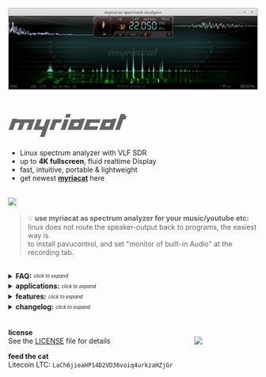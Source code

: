 ![myriacat application screenshot](https://raw.githubusercontent.com/myriacat/myriacat/main/resources/screen21.png)
<br>
<br>

## ![myriacat](https://raw.githubusercontent.com/myriacat/myriacat/main/resources/namesign.png)
- Linux spectrum analyzer with VLF SDR
- up to **4K fullscreen**, fluid realtime Display
- fast, intuitive, portable & lightweight<br>
- get newest **[myriacat](https://github.com/myriacat/myriacat/releases/download/v1.2/myriacat_1.2.tar.gz)** here<br>

<br>
<img src="../main/resources/block_diagram.png" width="560" />
<br>

> 💡 **use myriacat as spectrum analyzer for your music/youtube etc:**<br>
> linux does not route the speaker-output back to programs, the easiest way is<br>
> to install pavucontrol, and set "monitor of built-in Audio" at the recording tab.<br>

<br>
<details>
<summary><b>FAQ:</b> <sub><sup><i>click to expand</i></sup></sub></summary>
  
- **minimum requirements:**<br>
Linux 64bit with Alsa Soundsystem, X11 and OpenGL (Mint, Ubuntu, Debian, Manjaro, .. )<br>
for extended analysis outside the HiFi range, a 24bit/192kHz adapter is recommended.<br>

- **configuration:**<br>
on exit, `myriaconf.txt` with editable input devices is created.<br>
available devices can be listed with `arecord -l`<br>
only 24bit HW can be addressed directly, others will be only available under "default"<br>

- **antenna for DX?**<br>
the common Realtek ALC887 (24bit/192Sps) audio Codec allows<br>
source impedances up to 40KOhm on the ADC (mic input).<br>
a cable to a metal Doorframe or Radiator is sufficient to see<br>
50KW Time signal stations 500 miles away.<br>
preamplifiers and tuned Antennas are recommended for weak Signals.<br><br>
16bit USB Audio Dongles often need much lower impendance sources,<br>
its not possible to receive weak Signals without LF preamplifiers.<br>

- **change color of the spectrum**<br>
via colorcode in myriaconf.txt, or direct with <kbd>1</kbd>,<kbd>2</kbd>,<kbd>3</kbd> and <kbd>q</kbd>,<kbd>w</kbd>,<kbd>e</kbd><br>

- **playback of a 192ksps audiofile is cutoff at 22kHz**<br>
some distributions are capped at 22kHz audio for playback.<br>
for audiophiles, specific HiFi/ HiEnd tests or other interests, those settings can be changed.<br>
this is for Mint/Ubuntu with Pulseaudio. other distros might work different.<br>
do this on your own risk! - audio hardware is usually only designed for 20Hz - 20kHz.<br>
it is not advised to use this configuration permanently.<br><br>
`cat /proc/asound/card0/pcm0p/sub0/hw_params` usually shows "rate 44100"<br>
`nano /etc/pulse/daemon.conf` remove the ";" in front of "; default-sample-rate = 192000"<br>
`pulseaudio -k && sudo alsa force-reload` to restart the driver and sound subsystem<br>
`cat /proc/asound/card0/pcm0p/sub0/hw_params` will show "rate 192000" now<br><br>
play software generated **[96kHz_sine.wav](https://raw.githubusercontent.com/myriacat/myriacat/main/resources/96kHz_sine.wav)** (192kSps, 0 - 96kHz sweep, 16bit, 10 seconds, low volume)<br>
set myriacat to linear mode (music button off), 192k, L+R, and realtime.<br>
best viewed with initial window-size (1024 pixel) and 2*zoom factor (2048 FFT size).<br><br>
its generally not useful to use this settings.<br>
myriacat talks directly to the low level alsa hardware interface and can use<br>
192kSps from the HW input anytime, regardless of pulseaudio-configurations.<br><br>
</details>


<details>
<summary><b>applications:</b> <sub><sup><i>click to expand</i></sup></sub></summary>

- **logarithmic audio view:**<br>
essential precision tool for recording, mixing and mastering<br>
real time monitoring for video streaming, live events and recording Studios<br>
audio FX visualizer for DJ's and Professional Audio Engineering<br>
visual feedback for vocalists and content creators<br>
evaluate harmonics, frequency response curves, acoustic characteristics measurements<br>
instrument tuning, note training, vocal aid<br>
lossy compression quality analysis<br>
whale and marine sound visualization<br>

- **linear view:**<br>
pixelexact linear visualization of analog signals for scientific research<br>
ham radio, panadapter, ripple control, DCF77, smartmeter<br>
naval/submarine communications, alpha navigation, aviation beacons<br>
wideband and narrowband sonogram, passive sonar, signal hunting<br>
radio astronomy, SID monitor, lightning detector, whistlers, spherics<br>
seismic logging, schumann resonances<br>
forensic analysis, pattern detection<br>
bioresonance feedback<br>

- **upper sideband demodulator:**<br>
downconvert and listen to selected bandwidths from 270 millihertz to full 96kHz<br>
LF continuous wave and communications receiver<br>
VLF SDR, Grimeton Radio SAQ receiver<br>
ultrasonic, infrasound, sonar and sonography converter<br>
bat detector<br>

- **oscilloscope**<br>
check for signal integrity and continuity<br>
catch clipping, offset and distortions<br>

- **vectorscope, goniometer**<br>
polar view of stereo image width and position<br>

- **phase correlation meter**<br>
mono compatibility of the stereo signal<br>

- **cepstrum:**<br>
inspection of motors and gearboxes,<br>
acoustic signature vessel identification,<br>
DEMON (Detection of Envelope Modulation on Noise),<br>
speaker detection<br><br>
</details>


<details>
<summary><b>features:</b> <sub><sup><i>click to expand</i></sup></sub></summary><br>

- designed and written in C, with low level ALSA and OpenGL access
- multithreaded in-house DSP kernel, without external libraries
- complex Fourier Transformation, DIT, inplace, radix2, based on Cooley Tukey
- FFT window size from 1024 to 262144 samples
- samplerate from 275sps to 192kSps, 24bit 
- powerspectrum resolution up to 1 millihertz
- demodulator bandwidth from sub 1Hz to full bandwidth
- window size from 256*160 pixels to 4K fullscreen
- waterfall logging up to >100 years with scroll time display
- measuring ruler & harmonic series markers
- overlap-add FFT convolution filter for sideband demodulator
- vertical flank steepness (brickwall) filter without phaseshift
- A-weighting filter according to international standard IEC 61672:2003
- hidden bin processing in log-view, no missing data
- smart buttons replace options and setting-screens, no invalid parameters possible
- single volume control for the whole signaltrain
- every configuration is seamlessly changeable on-the-fly
- savestate memorizes all settings for next use<br><br>
</details>


<details>
<summary><b>changelog:</b> <sub><sup><i>click to expand</i></sup></sub></summary>

- **v1.2**<br>
extended long time measurements up to >100 Years<br>
reversed average selector<br>
updated colors<br>
minimal visual changes<br>
enforce max screensize of 4096*2048<br>
  
- **v1.1**<br>
adapt main spectrum shading to new mesa driver specification<br>
change goniometer presentation to fix software rendering bug<br>
convert ruler seconds to timestamp<br>
update font spacing<br>
adjusted colors<br>
tested on:<br>
Mint cinnamon 18.3 - 20.1,<br>
Ubuntu Gnome 20.10,<br>
Debian KDE Plasma 10.7.0 and<br>
Manjaro xfce 20.2.1<br>

- **v1.0**<br>
first public release<br><br>
</details><br>




<b>license</b><br>
See the [LICENSE](../main/LICENSE.txt) file for details
<img align="right" width="128" src="../main/resources/logo_with_sign.png">
<br>

<b>feed the cat</b><br>
Litecoin LTC: `LaCh6jieaHP14D2VD36voiq4urkzaHZjGr`<br>





